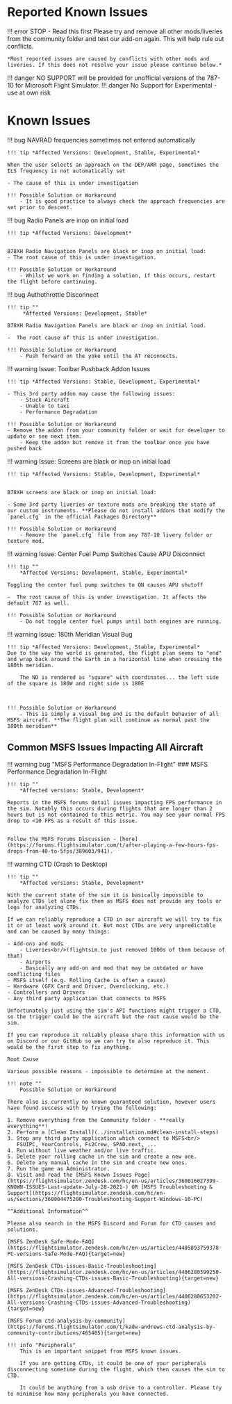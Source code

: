 # Reported Known Issues

!!! error STOP - Read this first
 Please try and remove all other mods/liveries from the community folder and test our add-on again. This will help rule out conflicts.

    *Most reported issues are caused by conflicts with other mods and liveries. If this does not resolve your issue please continue below.*
!!! danger NO SUPPORT will be provided for unofficial versions of the 787-10 for Microsoft Flight Simulator.
!!! danger No Support for Experimental - use at own risk


# Known Issues

<!-- TEMPLATE DO NOT DELETE 

!!! warning Issue/Bug: Name

    !!! tip *Affected Versions: e.g. Stable, Development*
    
    Issue/Bug Description

    Root Cause 

    !!! Possible Solution or Workaround
    - Solution/Workaround description 

-->

!!! bug NAVRAD frequencies sometimes not entered automatically

    !!! tip *Affected Versions: Development, Stable, Experimental*

    When the user selects an approach on the DEP/ARR page, sometimes the ILS frequency is not automatically set
        
    - The cause of this is under investigation

    !!! Possible Solution or Workaround
        - It is good practice to always check the approach frequencies are set prior to descent.


!!! bug Radio Panels are inop on initial load

    !!! tip *Affected Versions: Development*
    
    
    B78XH Radio Navigation Panels are black or inop on initial load:
    - The root cause of this is under investigation.

    !!! Possible Solution or Workaround
        - Whilst we work on finding a solution, if this occurs, restart the flight before continuing.


!!! bug Authothrottle Disconnect

    !!! tip ""
         *Affected Versions: Development, Stable*

    B78XH Radio Navigation Panels are black or inop on initial load.

    -  The root cause of this is under investigation.

    !!! Possible Solution or Workaround
        - Push forward on the yoke until the AT reconnects. 


!!! warning Issue: Toolbar Pushback Addon Issues

    !!! tip *Affected Versions: Stable, Development, Experimental*

    - This 3rd party addon may cause the following issues:
        - Stuck Aircraft
        - Unable to taxi
        - Performance Degradation

    !!! Possible Solution or Workaround
    - Remove the addon from your community folder or wait for developer to update or see next item.
        - Keep the addon but remove it from the toolbar once you have pushed back


!!! warning Issue: Screens are black or inop on initial load

    !!! tip *Affected Versions: Stable, Development, Experimental*
    
    
    B78XH screens are black or inop on initial load:

    - Some 3rd party liveries or texture mods are breaking the state of our custom instruments. **Please do not install addons that modify the `panel.cfg` in the official Packages Directory**

    !!! Possible Solution or Workaround
        - Remove the `panel.cfg` file from any 787-10 livery folder or texture mod.


!!! warning Issue: Center Fuel Pump Switches Cause APU Disconnect

    !!! tip ""
        *Affected Versions: Development, Stable, Experimental*

    Toggling the center fuel pump switches to ON causes APU shutoff

    -  The root cause of this is under investigation. It affects the default 787 as well.

    !!! Possible Solution or Workaround
        - Do not toggle center fuel pumps until both engines are running.


!!! warning Issue: 180th Meridian Visual Bug

    !!! tip *Affected Versions: Development, Stable, Experimental*
    Due to the way the world is generated, the flight plan seems to "end" and wrap back around the Earth in a horizontal line when crossing the 180th meridian.

        The ND is rendered as "square" with coordinates... the left side of the square is 180W and right side is 180E
       


    !!! Possible Solution or Workaround
        - This is simply a visual bug and is the default behavior of all MSFS aircraft. **The flight plan will continue as normal past the 180th meridian**


## Common MSFS Issues Impacting All Aircraft

!!! warning bug "MSFS Performance Degradation In-Flight"
    ### MSFS Performance Degradation In-Flight

    !!! tip ""
        *Affected versions: Stable, Development*

    Reports in the MSFS forums detail issues impacting FPS performance in the sim. Notably this occurs during flights that are longer than 2 hours but is not contained to this metric. You may see your normal FPS drop to <10 FPS as a result of this issue.


    Follow the MSFS Forums Discussion - [here](https://forums.flightsimulator.com/t/after-playing-a-few-hours-fps-drops-from-40-to-5fps/389603/941).

!!! warning CTD (Crash to Desktop)
    

    !!! tip "" 
        *Affected versions: Stable, Development*

    With the current state of the sim it is basically impossible to analyze CTDs let alone fix them as MSFS does not provide any tools or logs for analyzing CTDs.

    If we can reliably reproduce a CTD in our aircraft we will try to fix it or at least work around it. But most CTDs are very unpredictable and can be caused by many things:

    - Add-ons and mods
        - Liveries<br/>(flightsim.to just removed 1000s of them because of that)
        - Airports
        - Basically any add-on and mod that may be outdated or have conflicting files
    - MSFS itself (e.g. Rolling Cache is often a cause)
    - Hardware (GFX Card and Driver, Overclocking, etc.)
    - Controllers and Drivers
    - Any third party application that connects to MSFS

    Unfortunately just using the sim's API functions might trigger a CTD, so the trigger could be the aircraft but the root cause would be the sim.

    If you can reproduce it reliably please share this information with us on Discord or our GitHub so we can try to also reproduce it. This would be the first step to fix anything.

    Root Cause

    Various possible reasons - impossible to determine at the moment.

    !!! note ""
        Possible Solution or Workaround

    There also is currently no known guaranteed solution, however users have found success with by trying the following:

    1. Remove everything from the Community folder - **really everything**!
    2. Perform a [Clean Install](../installation.md#clean-install-steps)
    3. Stop any third party application which connect to MSFS<br/>
       FSUIPC, YourControls, Fs2Crew, SPAD.next, ...
    4. Run without live weather and/or live traffic.
    5. Delete your rolling cache in the sim and create a new one.
    6. Delete any manual cache in the sim and create new ones.
    7. Run the game as Administrator.
    8. Visit and read the [MSFS Known Issues Page](https://flightsimulator.zendesk.com/hc/en-us/articles/360016027399-KNOWN-ISSUES-Last-update-July-28-2021-) OR [MSFS Troubleshooting & Support](https://flightsimulator.zendesk.com/hc/en-us/sections/360004475200-Troubleshooting-Support-Windows-10-PC)

    ^^Additional Information^^

    Please also search in the MSFS Discord and Forum for CTD causes and solutions.

    [MSFS ZenDesk Safe-Mode-FAQ](https://flightsimulator.zendesk.com/hc/en-us/articles/4405893759378-PC-versions-Safe-Mode-FAQ){target=new}

    [MSFS ZenDesk CTDs-issues-Basic-Troubleshooting](https://flightsimulator.zendesk.com/hc/en-us/articles/4406280399250-All-versions-Crashing-CTDs-issues-Basic-Troubleshooting){target=new}

    [MSFS ZenDesk CTDs-issues-Advanced-Troubleshooting](https://flightsimulator.zendesk.com/hc/en-us/articles/4406280653202-All-versions-Crashing-CTDs-issues-Advanced-Troubleshooting){target=new}

    [MSFS Forum ctd-analysis-by-community](https://forums.flightsimulator.com/t/kadw-andrews-ctd-analysis-by-community-contributions/465405){target=new}

    !!! info "Peripherals"
        This is an important snippet from MSFS known issues.

        If you are getting CTDs, it could be one of your peripherals disconnecting sometime during the flight, which then causes the sim to CTD.

        It could be anything from a usb drive to a controller. Please try to minimise how many peripherals you have connected.